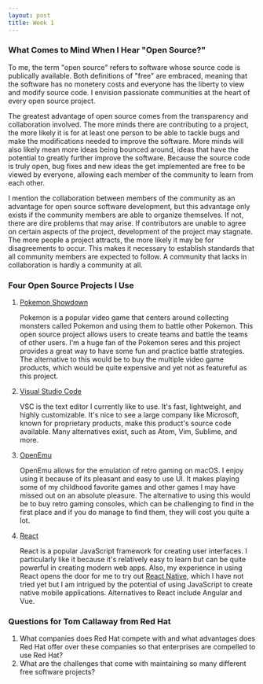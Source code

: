 ```yaml
---
layout: post
title: Week 1
---
```



### What Comes to Mind When I Hear "Open Source?"
To me, the term "open source" refers to software whose source code is publically available. Both definitions of "free" are embraced, meaning that the software has no monetery costs and everyone has the liberty to view and modify source code. I envision passionate communities at the heart of every open source project.

The greatest advantage of open source comes from the transparency and collaboration involved. The more minds there are contributing to a project, the more likely it is for at least one person to be able to tackle bugs and make the modifications needed to improve the software. More minds will also likely mean more ideas being bounced around, ideas that have the potential to greatly further improve the software. Because the source code is truly open, bug fixes and new ideas the get implemented are free to be viewed by everyone, allowing each member of the community to learn from each other.

I mention the collaboration between members of the community as an advantage for open source software development, but this advantage only exists if the community members are able to organize themselves. If not, there are dire problems that may arise. If contributors are unable to agree on certain aspects of the project, development of the project may stagnate. The more people a project attracts, the more likely it may be for disagreements to occur. This makes it necessary to establish standards that all community members are expected to follow. A community that lacks in collaboration is hardly a community at all.

### Four Open Source Projects I Use
1. [Pokemon Showdown](https://github.com/Zarel/Pokemon-Showdown)

    Pokemon is a popular video game that centers around collecting monsters called Pokemon and using them to battle other Pokemon. This open source project allows users to create teams and battle the teams of other users. I'm a huge fan of the Pokemon seres and this project provides a great way to have some fun and practice battle strategies. The alternative to this would be to buy the multiple video game products, which would be quite expensive and yet not as featureful as this project.
    
2. [Visual Studio Code](https://github.com/Microsoft/vscode)

    VSC is the text editor I currently like to use. It's fast, lightweight, and highly customizable. It's nice to see a large company like Microsoft, known for proprietary products, make this product's source code available. Many alternatives exist, such as Atom, Vim, Sublime, and more.

3. [OpenEmu](https://github.com/OpenEmu/OpenEmu)

    OpenEmu allows for the emulation of retro gaming on macOS. I enjoy using it because of its pleasant and easy to use UI. It makes playing some of my childhood favorite games and other games I may have missed out on an absolute pleasure. The alternative to using this would be to buy retro gaming consoles, which can be challenging to find in the first place and if you do manage to find them, they will cost you quite a lot.

4.  [React](https://github.com/facebook/react)

    React is a popular JavaScript framework for creating user interfaces. I particularly like it because it's relatively easy to learn but can be quite powerful in creating modern web apps. Also, my experience in using React opens the door for me to try out [React Native](https://github.com/facebook/react-native), which I have not tried yet but I am intrigued by the potential of using JavaScript to create native mobile applications. Alternatives to React include Angular and Vue.
    
### Questions for Tom Callaway from Red Hat
1. What companies does Red Hat compete with and what advantages does Red Hat offer over these companies so that enterprises are compelled to use Red Hat?
2. What are the challenges that come with maintaining so many different free software projects?
